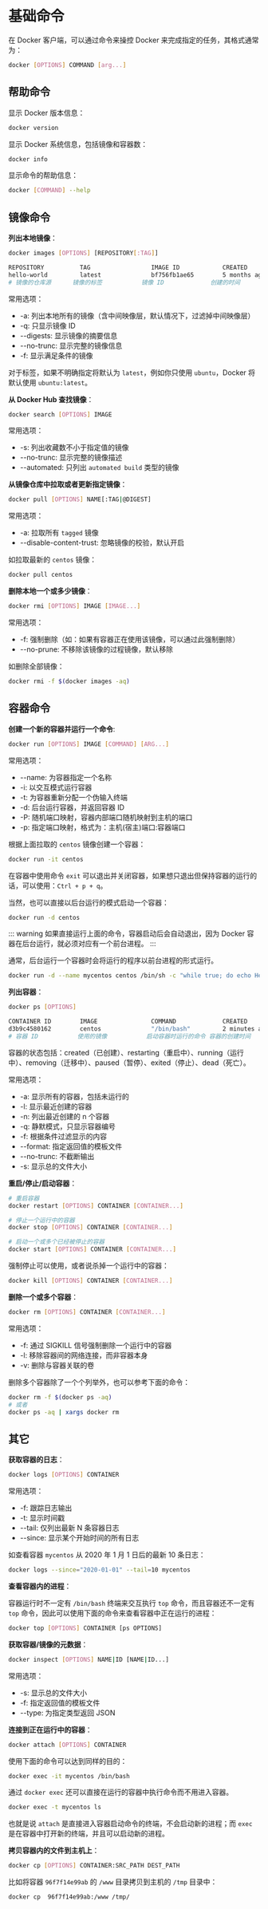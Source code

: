 # 基础命令

在 Docker 客户端，可以通过命令来操控 Docker 来完成指定的任务，其格式通常为：

```bash
docker [OPTIONS] COMMAND [arg...]
```

## 帮助命令

显示 Docker 版本信息：

```bash
docker version
```

显示 Docker 系统信息，包括镜像和容器数：

```bash
docker info
```

显示命令的帮助信息：

```bash
docker [COMMAND] --help
```

## 镜像命令

**列出本地镜像**：

```bash
docker images [OPTIONS] [REPOSITORY[:TAG]]

REPOSITORY          TAG                 IMAGE ID            CREATED             SIZE
hello-world         latest              bf756fb1ae65        5 months ago        13.3kB
# 镜像的仓库源      镜像的标签           镜像 ID             创建的时间          镜像大小
```

常用选项：

- -a: 列出本地所有的镜像（含中间映像层，默认情况下，过滤掉中间映像层）
- -q: 只显示镜像 ID
- --digests: 显示镜像的摘要信息
- --no-trunc: 显示完整的镜像信息
- -f: 显示满足条件的镜像

对于标签，如果不明确指定将默认为 `latest`，例如你只使用 `ubuntu`，Docker 将默认使用 `ubuntu:latest`。

**从 Docker Hub 查找镜像**：

```bash
docker search [OPTIONS] IMAGE
```

常用选项：

- -s: 列出收藏数不小于指定值的镜像
- --no-trunc: 显示完整的镜像描述
- --automated: 只列出 `automated build` 类型的镜像

**从镜像仓库中拉取或者更新指定镜像**：

```bash
docker pull [OPTIONS] NAME[:TAG|@DIGEST]
```

常用选项：

- -a: 拉取所有 `tagged` 镜像
- --disable-content-trust: 忽略镜像的校验，默认开启

如拉取最新的 `centos` 镜像：

```bash
docker pull centos
```

**删除本地一个或多少镜像**：

```bash
docker rmi [OPTIONS] IMAGE [IMAGE...]
```

常用选项：

- -f: 强制删除（如：如果有容器正在使用该镜像，可以通过此强制删除）
- --no-prune: 不移除该镜像的过程镜像，默认移除

如删除全部镜像：

```bash
docker rmi -f $(docker images -aq)
```

## 容器命令

**创建一个新的容器并运行一个命令**:

```bash
docker run [OPTIONS] IMAGE [COMMAND] [ARG...]
```

常用选项：

- --name: 为容器指定一个名称
- -i: 以交互模式运行容器
- -t: 为容器重新分配一个伪输入终端
- -d: 后台运行容器，并返回容器 ID
- -P: 随机端口映射，容器内部端口随机映射到主机的端口
- -p: 指定端口映射，格式为：主机(宿主)端口:容器端口

根据上面拉取的 `centos` 镜像创建一个容器：

```bash
docker run -it centos
```

在容器中使用命令 `exit` 可以退出并关闭容器，如果想只退出但保持容器的运行的话，可以使用：`Ctrl + p + q`。

当然，也可以直接以后台运行的模式启动一个容器：

```bash
docker run -d centos
```

::: warning 如果直接运行上面的命令，容器启动后会自动退出，因为 Docker 容器在后台运行，就必须对应有一个前台进程。 :::

通常，后台运行一个容器时会将运行的程序以前台进程的形式运行。

```bash
docker run -d --name mycentos centos /bin/sh -c "while true; do echo Hello world; sleep 2; done"
```

**列出容器**：

```bash
docker ps [OPTIONS]

CONTAINER ID        IMAGE               COMMAND             CREATED             STATUS              PORTS               NAMES
d3b9c4580162        centos              "/bin/bash"         2 minutes ago       Up 2 minutes                            focused_curie
# 容器 ID           使用的镜像           启动容器时运行的命令 容器的创建时间      容器状态      端口信息和使用的连接类型  容器名称
```

容器的状态包括：created（已创建）、restarting（重启中）、running（运行中）、removing（迁移中）、paused（暂停）、exited（停止）、dead（死亡）。

常用选项：

- -a: 显示所有的容器，包括未运行的
- -l: 显示最近创建的容器
- -n: 列出最近创建的 n 个容器
- -q: 静默模式，只显示容器编号
- -f: 根据条件过滤显示的内容
- --format: 指定返回值的模板文件
- --no-trunc: 不截断输出
- -s: 显示总的文件大小

**重启/停止/启动容器**：

```bash
# 重启容器
docker restart [OPTIONS] CONTAINER [CONTAINER...]

# 停止一个运行中的容器
docker stop [OPTIONS] CONTAINER [CONTAINER...]

# 启动一个或多个已经被停止的容器
docker start [OPTIONS] CONTAINER [CONTAINER...]
```

强制停止可以使用，或者说杀掉一个运行中的容器：

```bash
docker kill [OPTIONS] CONTAINER [CONTAINER...]
```

**删除一个或多个容器**：

```bash
docker rm [OPTIONS] CONTAINER [CONTAINER...]
```

常用选项：

- -f: 通过 SIGKILL 信号强制删除一个运行中的容器
- -l: 移除容器间的网络连接，而非容器本身
- -v: 删除与容器关联的卷

删除多个容器除了一个个列举外，也可以参考下面的命令：

```bash
docker rm -f $(docker ps -aq)
# 或者
docker ps -aq | xargs docker rm
```

## 其它

**获取容器的日志**：

```bash
docker logs [OPTIONS] CONTAINER
```

常用选项：

- -f: 跟踪日志输出
- -t: 显示时间戳
- --tail: 仅列出最新 N 条容器日志
- --since: 显示某个开始时间的所有日志

如查看容器 `mycentos` 从 2020 年 1 月 1 日后的最新 10 条日志：

```bash
docker logs --since="2020-01-01" --tail=10 mycentos
```

**查看容器内的进程**：

容器运行时不一定有 `/bin/bash` 终端来交互执行 `top` 命令，而且容器还不一定有 `top` 命令，因此可以使用下面的命令来查看容器中正在运行的进程：

```bash
docker top [OPTIONS] CONTAINER [ps OPTIONS]
```

**获取容器/镜像的元数据**：

```bash
docker inspect [OPTIONS] NAME|ID [NAME|ID...]
```

常用选项：

- -s: 显示总的文件大小
- -f: 指定返回值的模板文件
- --type: 为指定类型返回 JSON

**连接到正在运行中的容器**：

```bash
docker attach [OPTIONS] CONTAINER
```

使用下面的命令可以达到同样的目的：

```bash
docker exec -it mycentos /bin/bash
```

通过 `docker exec` 还可以直接在运行的容器中执行命令而不用进入容器。

```bash
docker exec -t mycentos ls
```

也就是说 `attach` 是直接进入容器启动命令的终端，不会启动新的进程；而 `exec` 是在容器中打开新的终端，并且可以启动新的进程。

**拷贝容器内的文件到主机上**：

```bash
docker cp [OPTIONS] CONTAINER:SRC_PATH DEST_PATH
```

比如将容器 `96f7f14e99ab` 的 `/www` 目录拷贝到主机的 `/tmp` 目录中：

```bash
docker cp  96f7f14e99ab:/www /tmp/
```
